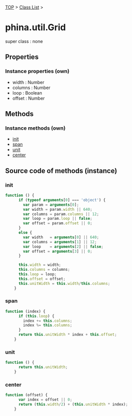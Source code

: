 [TOP](../../README.md) > [Class List](../class-list.md) >

# phina.util.Grid

super class : none

## Properties


### Instance properties (own)

* width : Number
* columns : Number
* loop : Boolean
* offset : Number


## Methods


### Instance methods (own)

* [init](#instance_init)
* [span](#instance_span)
* [unit](#instance_unit)
* [center](#instance_center)



## Source code of methods (instance)

### <a name="instance_init"></a>init
```javascript
function () {
      if (typeof arguments[0] === 'object') {
        var param = arguments[0];
        var width = param.width || 640;
        var columns = param.columns || 12;
        var loop = param.loop || false;
        var offset = param.offset || 0;
      }
      else {
        var width   = arguments[0] || 640;
        var columns = arguments[1] || 12;
        var loop    = arguments[2] || false;
        var offset = arguments[3] || 0;
      }

      this.width = width;
      this.columns = columns;
      this.loop = loop;
      this.offset = offset;
      this.unitWidth = this.width/this.columns;
    }
```

### <a name="instance_span"></a>span
```javascript
function (index) {
      if (this.loop) {
        index += this.columns;
        index %= this.columns;
      }
      return this.unitWidth * index + this.offset;
    }
```

### <a name="instance_unit"></a>unit
```javascript
function () {
      return this.unitWidth;
    }
```

### <a name="instance_center"></a>center
```javascript
function (offset) {
      var index = offset || 0;
      return (this.width/2) + (this.unitWidth * index);
    }
```


